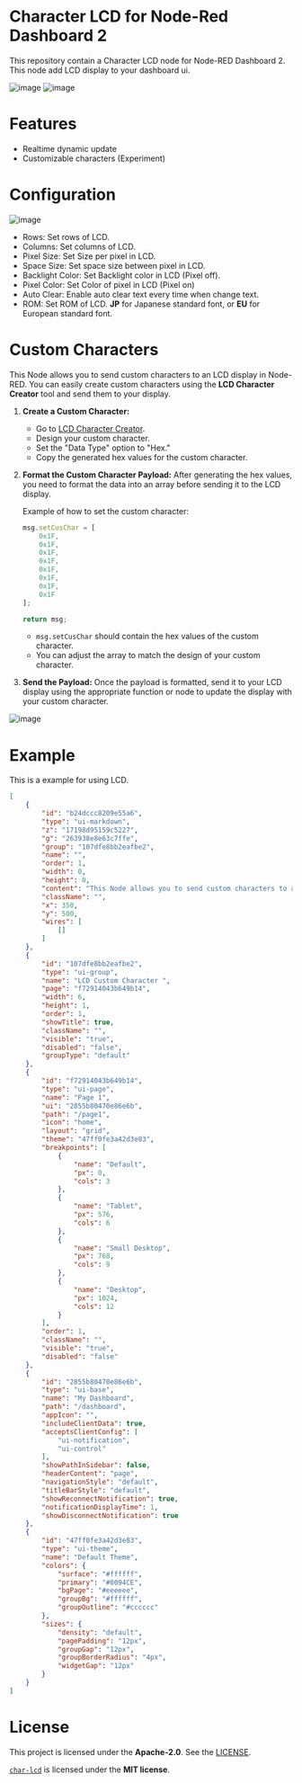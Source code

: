 # Character LCD for Node-Red Dashboard 2

This repository contain a Character LCD node for Node-RED Dashboard 2. This node add LCD display to your dashboard ui.

![image](https://github.com/user-attachments/assets/a381a668-ec34-4096-a500-2dd6a1a12df3)
![image](https://github.com/user-attachments/assets/e142e841-ca8b-4856-9a5c-ee66ab31e440)


# Features
- Realtime dynamic update
- Customizable characters (Experiment)

# Configuration

![image](https://github.com/user-attachments/assets/94f823b0-55e8-45f9-b0db-bf8400fae138)


- Rows: Set rows of LCD.
- Columns: Set columns of LCD.
- Pixel Size: Set Size per pixel in LCD.
- Space Size: Set space size between pixel in LCD.
- Backlight Color: Set Backlight color in LCD (Pixel off).
- Pixel Color: Set Color of pixel in LCD (Pixel on)
- Auto Clear: Enable auto clear text every time when change text.
- ROM: Set ROM of LCD. **JP** for Japanese standard font, or **EU** for European standard font.

# Custom Characters

This Node allows you to send custom characters to an LCD display in Node-RED. You can easily create custom characters using the **LCD Character Creator** tool and send them to your display.

1. **Create a Custom Character:**
   - Go to [LCD Character Creator](https://maxpromer.github.io/LCD-Character-Creator/).
   - Design your custom character.
   - Set the "Data Type" option to "Hex."
   - Copy the generated hex values for the custom character.

2. **Format the Custom Character Payload:**
   After generating the hex values, you need to format the data into an array before sending it to the LCD display.

   Example of how to set the custom character:

   ```js
   msg.setCusChar = [
       0x1F,
       0x1F,
       0x1F,
       0x1F,
       0x1F,
       0x1F,
       0x1F,
       0x1F
   ];

   return msg;
   ```

   - `msg.setCusChar` should contain the hex values of the custom character.
   - You can adjust the array to match the design of your custom character.

3. **Send the Payload:**
   Once the payload is formatted, send it to your LCD display using the appropriate function or node to update the display with your custom character.

![image](https://github.com/user-attachments/assets/9835aa98-5c27-441c-b292-7ece42c76291)

# Example
This is a example for using LCD.
```json
[
    {
        "id": "b24dccc8209e55a6",
        "type": "ui-markdown",
        "z": "17198d95159c5227",
        "g": "263938e8e63c7ffe",
        "group": "107dfe8bb2eafbe2",
        "name": "",
        "order": 1,
        "width": 0,
        "height": 0,
        "content": "This Node allows you to send custom characters to an LCD display in Node-RED. You can easily create custom characters using the **LCD Character Creator** tool and send them to your display.\n\n### Steps to Create and Send Custom Characters\n\n1. **Create a Custom Character:**\n   - Go to [LCD Character Creator](https://maxpromer.github.io/LCD-Character-Creator/).\n   - Design your custom character.\n   - Set the \"Data Type\" option to \"Hex.\"\n   - Copy the generated hex values for the custom character.\n\n2. **Format the Custom Character Payload:**\n   After generating the hex values, you need to format the data into an array before sending it to the LCD display.\n\n   Example of how to set the custom character:\n\n   ```js\n   msg.cusChar = [\n       0x1F,\n       0x1F,\n       0x1F,\n       0x1F,\n       0x1F,\n       0x1F,\n       0x1F,\n       0x1F\n   ];\n\n   return msg;\n   ```\n\n   - `msg.cusChar` should contain the hex values of the custom character.\n   - You can adjust the array to match the design of your custom character.\n\n3. **Send the Payload:**\n   Once the payload is formatted, send it to your LCD display using the appropriate function or node to update the display with your custom character.\n\n",
        "className": "",
        "x": 350,
        "y": 500,
        "wires": [
            []
        ]
    },
    {
        "id": "107dfe8bb2eafbe2",
        "type": "ui-group",
        "name": "LCD Custom Character ",
        "page": "f72914043b649b14",
        "width": 6,
        "height": 1,
        "order": 1,
        "showTitle": true,
        "className": "",
        "visible": "true",
        "disabled": "false",
        "groupType": "default"
    },
    {
        "id": "f72914043b649b14",
        "type": "ui-page",
        "name": "Page 1",
        "ui": "2855b80470e86e6b",
        "path": "/page1",
        "icon": "home",
        "layout": "grid",
        "theme": "47ff0fe3a42d3e83",
        "breakpoints": [
            {
                "name": "Default",
                "px": 0,
                "cols": 3
            },
            {
                "name": "Tablet",
                "px": 576,
                "cols": 6
            },
            {
                "name": "Small Desktop",
                "px": 768,
                "cols": 9
            },
            {
                "name": "Desktop",
                "px": 1024,
                "cols": 12
            }
        ],
        "order": 1,
        "className": "",
        "visible": "true",
        "disabled": "false"
    },
    {
        "id": "2855b80470e86e6b",
        "type": "ui-base",
        "name": "My Dashboard",
        "path": "/dashboard",
        "appIcon": "",
        "includeClientData": true,
        "acceptsClientConfig": [
            "ui-notification",
            "ui-control"
        ],
        "showPathInSidebar": false,
        "headerContent": "page",
        "navigationStyle": "default",
        "titleBarStyle": "default",
        "showReconnectNotification": true,
        "notificationDisplayTime": 1,
        "showDisconnectNotification": true
    },
    {
        "id": "47ff0fe3a42d3e83",
        "type": "ui-theme",
        "name": "Default Theme",
        "colors": {
            "surface": "#ffffff",
            "primary": "#0094CE",
            "bgPage": "#eeeeee",
            "groupBg": "#ffffff",
            "groupOutline": "#cccccc"
        },
        "sizes": {
            "density": "default",
            "pagePadding": "12px",
            "groupGap": "12px",
            "groupBorderRadius": "4px",
            "widgetGap": "12px"
        }
    }
]
```

# License

This project is licensed under the **Apache-2.0**. See the [LICENSE](LICENSE).

[`char-lcd`](https://github.com/jazz-soft/char-lcd) is licensed under the **MIT license**.
